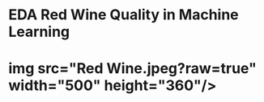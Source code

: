 # EDA Red Wine Quality in Machine Learning

# img src="Red Wine.jpeg?raw=true" width="500" height="360"/>

